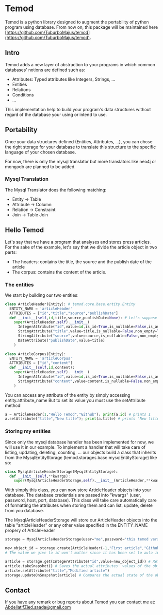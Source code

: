 # Temod
Temod is a python library designed to augment the portability of python program using database. From now on, this package will be maintained here [https://github.com/TuburboMajus/temod](https://github.com/TuburboMajus/temod).

## Intro
Temod adds a new layer of abstraction to your programs in which common databases' notions are defined such as:
* Attributes: Typed attributes like Integers, Strings, ... 
* Entities
* Relations
* Conditions
* ...

This implementation help to build your program's data structures without regard of the database your using or intend to use.

## Portability
Once your data structures defined (Entities, Attributes, ...), you can chose the right storage for your database to translate this structure
to the specific language of your chosen database.

For now, there is only the mysql translator but more translators like neo4j or mongodb are planned to be added.

### Mysql Translation
The Mysql Translator does the following matching:
- Entity -> Table
- Attribute -> Column
- Relation -> Constraint
- Join -> Table Join

## Hello Temod
Let's say that we have a program that analyses and stores press articles.
For the sake of the example, let's say that we divide the article object in two parts:
* The headers: contains the title, the source and the publish date of the article
* The corpus: contains the content of the article.

### The entities
We start by building our two entities:
```python
class ArticleHeader(Entity): # temod.core.base.entity.Entity
  ENTITY_NAME = 'articleHeader'
  ATTRIBUTES = ["id","title","source","publishDate"]
  def __init__(self,id,title,source,publishDate=None): # Let's suppose that we can't retrieve the publish date of some articles
    super(ArticleHeader,self).__init__(
      IntegerAttribute("id",value=id,is_id=True,is_nullable=False,is_auto=True), 
      StringAttribute("title",value=title,is_nullable=False,non_empty=True),
      StringAttribute("source",value=source,is_nullable=False,non_empty=True),
      DateAttribute("publishDate",value=title)
    )
    
class ArticleCorpus(Entity):
  ENTITY_NAME = 'articleCorpus'
  ATTRIBUTES = ["id","content"]
  def __init__(self,id,content):
    super(ArticleHeader,self).__init__(
      IntegerAttribute("id",value=id,is_id=True,is_nullable=False,is_auto=True), 
      StringAttribute("content",value=content,is_nullable=False,non_empty=True)
    )
```

You can access any attribute of the entity by simply accessing entity.attribute_name
But to set its value you must use the setAttribute method
```python
a = ArticleHeader(1,"Hello Temod","Github"); print(a.id) # prints 1
a.setAttribute("title","New title"); print(a.title) # prints "New title"
```

### Storing my entities
Since only the mysql database handler has been implemented for now, we will use it in our example.
To implement a handler that will take care of listing, updating, deleting, counting, ... our objects build a
class that inherits from the MysqlEntityStorage (temod.storages.base.mysqlEntityStorage) like so:
```python
class MysqlArticleHeaderStorage(MysqlEntityStorage):
  def __init__(self,**kwargs):
    super(MysqlArticleHeaderStorage,self).__init__(ArticleHeader,**kwargs)
```

With simply this class, you can now store ArticleHeader objects into your database.
The database credentials are passed into "kwargs" (user, password, host, port, database).
This class will take care automatically care of formatting the attributes when storing them
and can list, update, delete from you database.

The MysqlArticleHeaderStorage will store our ArticleHeader objects into the table "articleHeader" or any
other value specified in the ENTITY_NAME propery of ArticleHeader

```python
storage = MysqlArticleHeaderStorage(user="me",password="this temod version uses plain text password authentification.. i think",database="articles")

new_object_id = storage.create(ArticleHeader(-1,"First article","Github",date=date.today()))
# The value we give to id won't matter since it has been set to auto increment (is_auto=True) as long as it isn't a null value

article = storage.get(IntegerAttribute("id",value=new_object_id)) # Return the newly stored article
article.takeSnapshot() # Saves the actual attributes' values of the object 
article.setAttribute("title","Modified article")
storage.updateOnSnapshot(article) # Compares the actual state of the object with the snapshot taken earlier and updates only the attributes that has been modified
```

## Contact
If you have any remark or bug reports about Temod you can contact me at:
AbdellatifZied.saada@gmail.com

